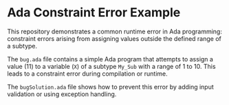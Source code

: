 # Ada Constraint Error Example

This repository demonstrates a common runtime error in Ada programming: constraint errors arising from assigning values outside the defined range of a subtype.

The `bug.ada` file contains a simple Ada program that attempts to assign a value (11) to a variable (`X`) of a subtype `My_Sub` with a range of 1 to 10. This leads to a constraint error during compilation or runtime.

The `bugSolution.ada` file shows how to prevent this error by adding input validation or using exception handling.